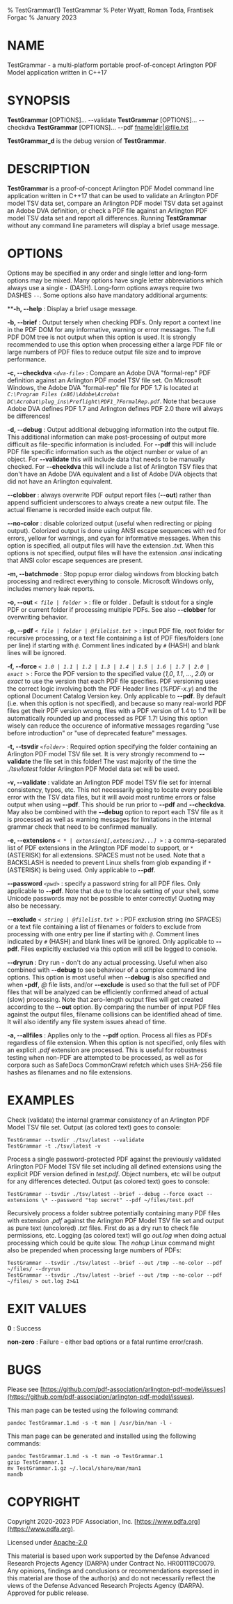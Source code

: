 % TestGrammar(1) TestGrammar
% Peter Wyatt, Roman Toda, Frantisek Forgac
% January 2023

# NAME
TestGrammar - a multi-platform portable proof-of-concept Arlington PDF Model application written in C++17

# SYNOPSIS

**TestGrammar** [OPTIONS]... --validate
**TestGrammar** [OPTIONS]... --checkdva <file>
**TestGrammar** [OPTIONS]... --pdf <fname|dir|@file.txt>

**TestGrammar_d** is the debug version of **TestGrammar**.

# DESCRIPTION

**TestGrammar** is a proof-of-concept Arlington PDF Model command line application written in C++17 that can be used to validate an Arlington PDF model TSV data set, compare an Arlington PDF model TSV data set against an Adobe DVA definition, or check a PDF file against an Arlington PDF model TSV data set and report all differences. Running **TestGrammar** without any command line parameters will display a brief usage message.

# OPTIONS

Options may be specified in any order and single letter and long-form options may be mixed. Many options have single letter abbreviations which always use a single _`-`_ (DASH). Long-form options aways require two DASHES _`--`_. Some options also have mandatory additional arguments:

****-h, --help**
: Display a brief usage message.

**-b, --brief**
: Output tersely when checking PDFs. Only report a context line in the PDF DOM for any informative, warning or error messages. The full PDF DOM tree is not output when this option is used. It is strongly recommended to use this option when processing either a large PDF file or large numbers of PDF files to reduce output file size and to improve performance.

**-c, --checkdva** _`<dva-file>`_
: Compare an Adobe DVA "formal-rep" PDF definition against an Arlington PDF model TSV file set. On Microsoft Windows, the Adobe DVA "formal-rep" file for PDF 1.7 is located at _`C:\Program Files (x86)\Adobe\Acrobat DC\Acrobat\plug_ins\Preflight\PDF1_7FormalRep.pdf`_. Note that because Adobe DVA defines PDF 1.7 and Arlington defines PDF 2.0 there will always be differences!

**-d, --debug**
: Output additional debugging information into the output file. This additional information can make post-processing of output more difficult as file-specific information is included. For **--pdf** this will include PDF file specific information such as the object number or value of an object. For **--validate** this will include data that needs to be manually checked. For **--checkdva** this will include a list of Arlington TSV files that don't have an Adobe DVA equivalent and a list of Adobe DVA objects that did not have an Arlington equivalent. 

**--clobber**
: always overwrite PDF output report files (**--out**) rather than append sufficient underscores to always create a new output file. The actual filename is recorded inside each output file.

**--no-color**
: disable colorized output (useful when redirecting or piping output). Colorized output is done using ANSI escape sequences with red for errors, yellow for warnings, and cyan for informative messages. When this option is specified, all output files will have the extension _.txt_. When this options is not specified, output files will have the extension _.ansi_ indicating that ANSI color escape sequences are present. 

**-m, --batchmode**
: Stop popup error dialog windows from blocking batch processing and redirect everything to console. Microsoft Windows only, includes memory leak reports.

**-o, --out** _`< file | folder >`_
: file or folder . Default is stdout for a single PDF or current folder if processing multiple PDFs. See also **--clobber** for overwriting behavior.

**-p, --pdf** _`< file | folder | @filelist.txt >`_
: input PDF file, root folder for recursive processing, or a text file containing a list of PDF files/folders (one per line) if starting with _`@`_. Comment lines indicated by _`#`_ (HASH) and blank lines will be ignored.

**-f, --force** _`< 1.0 | 1.1 | 1.2 | 1.3 | 1.4 | 1.5 | 1.6 | 1.7 | 2.0 | exact >`_
: Force the PDF version to the specified value (_1,0_, _1.1_, ..., _2.0_) or _exact_ to use the version that each PDF file specifies. PDF versioning uses the correct logic involving both the PDF Header lines (_%PDF-x.y_) and the optional Document Catalog Version key. Only applicable to **--pdf**. By default (i.e. when this option is not specified), and because so many real-world PDF files get their PDF version wrong, files with a PDF version of 1.4 to 1.7 will be automatically rounded up and processed as PDF 1.7! Using this option wisely can reduce the occurence of informative messages regarding "use before introduction" or "use of deprecated feature" messages.

**-t, --tsvdir** _`<folder>`_
: Required option specifying the folder containing an Arlington PDF model TSV file set. It is very strongly recommend to **--validate** the file set in this folder! The vast majority of the time the _./tsv/latest_ folder Arlington PDF Model data set will be used.

**-v, --validate**
: validate an Arlington PDF model TSV file set for internal consistency, typos, etc. This not necessarily going to locate every possible error with the TSV data files, but it will avoid most runtime errors or false output when using **--pdf**.  This should be run prior to **--pdf** and **--checkdva**. May also be combined with the **--debug** option to report each TSV file as it is processed as well as warning messages for limitations in the internal grammar check that need to be confirmed manually.

**-e, --extensions** _`< * | extension1[,extension2...] >`_
: a comma-separated list of PDF extensions in the Arlington PDF model to support, or _`*`_ (ASTERISK) for all extensions. SPACES must not be used. Note that a BACKSLASH is needed to prevent Linux shells from glob expanding if _`*`_ (ASTERISK) is being used. Only applicable to **--pdf**.

**--password** _`<pwd>`_
: specify a password string for all PDF files. Only applicable to **--pdf**. Note that due to the locale setting of your shell, some Unicode passwords may not be possible to enter correctly! Quoting may also be necessary.

**--exclude** _`< string | @filelist.txt >`_
: PDF exclusion string (no SPACES) or a text file containing a list of filenames or folders to exclude from processing with one entry per line if starting with _`@`_. Comment lines indicated by _`#`_ (HASH) and blank lines will be ignored. Only applicable to **--pdf**. Files explicitly excluded via this option will still be logged to console.

**--dryrun**
: Dry run - don't do any actual processing. Useful when also combined with **--debug** to see behaviour of a complex command line options.
This option is most useful when **--debug** is also specified and when **-pdf**, _\@_ file lists, and/or **--exclude** is used so that the full set of PDF files that will be analyzed can be efficiently confirmed ahead of actual (slow) processing. Note that zero-length output files will get created according to the **--out** option. By comparing the number of input PDF files against the output files, filename collisions can be identified ahead of time. It will also identify any file system issues ahead of time.

**-a, --allfiles**
: Applies only to the **--pdf** option. Process all files as PDFs regardless of file extension. When this option is not specified, only files with an explicit _.pdf_ extension are processed. This is useful for robustness testing when non-PDF are attempted to be processed, as well as for corpora such as SafeDocs CommonCrawl refetch which uses SHA-256 file hashes as filenames and no file extensions.

# EXAMPLES

Check (validate) the internal grammar consistency of an Arlington PDF Model TSV file set. Output (as colored text) goes to console:

```
TestGrammar --tsvdir ./tsv/latest --validate
TestGrammar -t ./tsv/latest -v
```

Process a single password-protected PDF against the previously validated Arlington PDF Model TSV file set including all defined extensions using the explicit PDF version defined in _test.pdf_. Object numbers, etc will be output for any differences detected. Output (as colored text) goes to console:

```
TestGrammar --tsvdir ./tsv/latest --brief --debug --force exact --extensions \* --password "top secret" --pdf ~/files/test.pdf
```

Recursively process a folder subtree potentially containing many PDF files with extension _.pdf_ against the Arlington PDF Model TSV file set and output as pure text (uncolored) _.txt_ files. First do as a dry run to check file permissions, etc. Logging (as colored text) will go _out.log_ when doing actual processing which could be quite slow. The _nohup_ Linux command might also be prepended when processing large numbers of PDFs:

```
TestGrammar --tsvdir ./tsv/latest --brief --out /tmp --no-color --pdf ~/files/ --dryrun
TestGrammar --tsvdir ./tsv/latest --brief --out /tmp --no-color --pdf ~/files/ > out.log 2>&1
```


# EXIT VALUES
**0**
: Success

**non-zero**
: Failure - either bad options or a fatal runtime error/crash.

# BUGS

Please see [https://github.com/pdf-association/arlington-pdf-model/issues](https://github.com/pdf-association/arlington-pdf-model/issues).

This man page can be tested using the following command:

```
pandoc TestGrammar.1.md -s -t man | /usr/bin/man -l -
```

This man page can be generated and installed using the following commands:

```
pandoc TestGrammar.1.md -s -t man -o TestGrammar.1
gzip TestGrammar.1
mv TestGrammar.1.gz ~/.local/share/man/man1
mandb
```

# COPYRIGHT

Copyright 2020-2023 PDF Association, Inc. [https://www.pdfa.org](https://www.pdfa.org).

Licensed under [Apache-2.0](https://github.com/pdf-association/arlington-pdf-model/blob/master/LICENSE)

This material is based upon work supported by the Defense Advanced Research Projects Agency (DARPA) under Contract No. HR001119C0079.
Any opinions, findings and conclusions or recommendations expressed in this material are those of the author(s) and do not necessarily reflect the views of the Defense Advanced Research Projects Agency (DARPA). Approved for public release.
